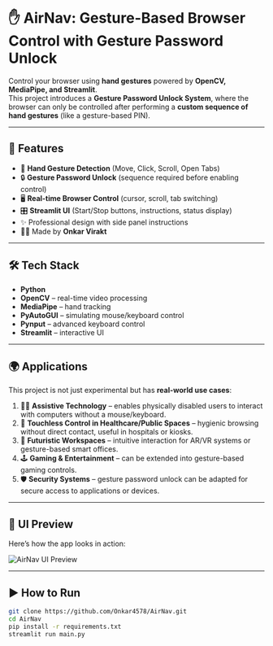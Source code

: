 # ✋ AirNav: Gesture-Based Browser Control with Gesture Password Unlock  

Control your browser using **hand gestures** powered by **OpenCV, MediaPipe, and Streamlit**.  
This project introduces a **Gesture Password Unlock System**, where the browser can only be controlled after performing a **custom sequence of hand gestures** (like a gesture-based PIN).  

---

## 🚀 Features  
- 🎥 **Hand Gesture Detection** (Move, Click, Scroll, Open Tabs)  
- 🔒 **Gesture Password Unlock** (sequence required before enabling control)  
- 🖥️ **Real-time Browser Control** (cursor, scroll, tab switching)  
- 🎛️ **Streamlit UI** (Start/Stop buttons, instructions, status display)  
- ✨ Professional design with side panel instructions  
- 👨‍💻 Made by **Onkar Virakt**  

---

## 🛠️ Tech Stack  
- **Python**  
- **OpenCV** – real-time video processing  
- **MediaPipe** – hand tracking  
- **PyAutoGUI** – simulating mouse/keyboard control  
- **Pynput** – advanced keyboard control  
- **Streamlit** – interactive UI  

---

## 🌍 Applications  
This project is not just experimental but has **real-world use cases**:  

1. 🧑‍🦽 **Assistive Technology** – enables physically disabled users to interact with computers without a mouse/keyboard.  
2. 🏥 **Touchless Control in Healthcare/Public Spaces** – hygienic browsing without direct contact, useful in hospitals or kiosks.  
3. 🚀 **Futuristic Workspaces** – intuitive interaction for AR/VR systems or gesture-based smart offices.  
4. 🕹️ **Gaming & Entertainment** – can be extended into gesture-based gaming controls.  
5. 🛡️ **Security Systems** – gesture password unlock can be adapted for secure access to applications or devices.  

---

## 📸 UI Preview  
Here’s how the app looks in action:  

![AirNav UI Preview](image/preview.png)  



---

## ▶️ How to Run  
```bash
git clone https://github.com/Onkar4578/AirNav.git
cd AirNav
pip install -r requirements.txt
streamlit run main.py

